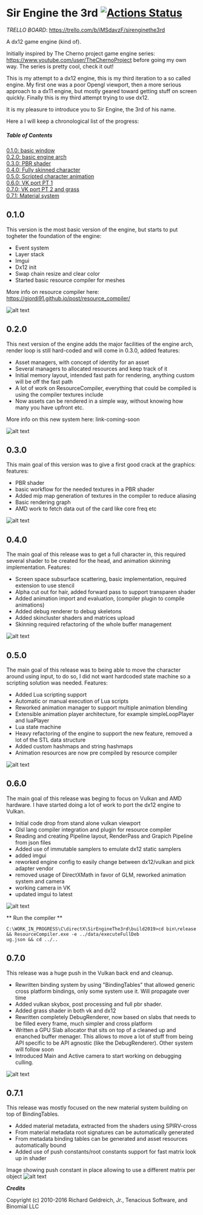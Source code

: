 # Sir Engine the 3rd [![Actions Status](https://github.com/giordi91/SirEngineThe3rd/workflows/build/badge.svg)](https://github.com/giordi91/SirEngineThe3rd/actions) 


*TRELLO BOARD*: https://trello.com/b/iMSdavzF/sirenginethe3rd 


A dx12 game engine (kind of).

Initially inspired by The Cherno project game engine series: https://www.youtube.com/user/TheChernoProject before going my own way. The series is pretty cool, check it out!

This is my attempt to a dx12 engine, this is my third iteration to a so called engine. 
My first one was a poor Opengl viewport, then a more serious approach to a dx11 engine, but mostly geared toward getting stuff on screen quickly. 
Finally this is my third attempt trying to use dx12. 

It is my pleasure to introduce you to Sir Engine, the 3rd of his name.

Here a I will keep a chronological list of the progress:

##### Table of Contents  
[0.1.0: basic window](#v010)  
[0.2.0: basic engine arch](#v020)  
[0.3.0: PBR shader](#v030)  
[0.4.0: Fully skinned character](#v040)  
[0.5.0: Scripted character animation](#v050)  
[0.6.0: VK port PT 1](#v060)  
[0.7.0: VK port PT 2 and grass](#v070)  
[0.7.1: Material system ](#v071)  

## 0.1.0 <a name="v010"/>
This version is the most basic version of the engine, but starts to put togheter the foundation of the engine:
* Event system
* Layer stack
* Imgui
* Dx12 init
* Swap chain resize and clear color
* Started basic resource compiler for meshes

More info on resource compiler here:
https://giordi91.github.io/post/resource_compiler/

![alt text](./images/01_clearImgui.jpg "test")

## 0.2.0 <a name="v020"/>
This next version of the engine adds the major facilities of the engine arch, render
loop is still hard-coded and will come in 0.3.0, added features:
* Asset managers, with concept of identity for an asset
* Several managers to allocated resources and keep track of it
* Initial memory layout, intended fast path for rendering, anything custom will be off the fast path
* A lot of work on ResourceCompiler, everything that could be compiled is using the compiler textures include
* Now assets can be rendered in a simple way, without knowing how many you have upfront etc.

More info on this new system here:
link-coming-soon

![alt text](./images/02_basicEngineArch.jpg "basic arch")

## 0.3.0 <a name="v030"/>
This main goal of this version was to give a first good crack at the graphics: features:
* PBR shader
* basic workflow for the needed textures in a PBR shader
* Added mip map generation of textures in the compiler to reduce aliasing
* Basic rendering graph
* AMD work to fetch data out of the card like core freq etc

![alt text](./images/03_PBR.png "pbr")

## 0.4.0 <a name="v040"/>
The main goal of this release was to get a full character in, this required several shader
to be created for the head, and animation skinning implementation.
Features:
* Screen space subsurface scattering, basic implementation, required extension to use stencil
* Alpha cut out for hair, added forward pass to support transparen shader
* Added animation import and evaluation, (compiler plugin to compile animations)
* Added debug renderer to debug skeletons
* Added skincluster shaders and matrices upload
* Skinning required refactoring of the whole buffer management

![alt text](./images/04_walk.gif "walk")

## 0.5.0 <a name="v050"/>
The main goal of this release was to being able to move the character around using input,
to do so, I did not want hardcoded state machine so a scripting solution was needed.
Features:
* Added Lua scripting support
* Automatic or manual execution of Lua scripts
* Reworked animation manager to support multiple animation blending
* Extensible animation player architecture, for example simpleLoopPlayer and luaPlayer
* Lua state machine
* Heavy refactoring of the engine to support the new feature, removed a lot of the STL data structure
* Added custom hashmaps and string hashmaps
* Animation resources are now pre compiled by resource compiler

![alt text](./images/05_moving.gif "moving")

## 0.6.0 <a name="v060"/>
The main goal of this release was beging to focus on Vulkan and AMD hardware. 
I have started doing a lot of work to port the dx12 engine to Vulkan.

* Initial code drop from stand alone vulkan viewport
* Glsl lang compiler integration and plugin for resource compiler
* Reading and creating Pipeline layout, RenderPass and Grapich Pipeline from json files
* Added use of immutable samplers to emulate dx12 static samplers
* added imgui 
* reworked engine config to easily change between dx12/vulkan and pick adapter vendor
* removed usage of DirectXMath in favor of GLM, reworked animation system and camera
* working camera in VK
* updated imgui to latest

![alt text](./images/06_VK01.png "vk")

** Run the compiler **
```
C:\WORK_IN_PROGRESS\C\directX\SirEngineThe3rd\build2019>cd bin\release && ResourceCompiler.exe -e ../data/executeFullDeb
ug.json && cd ../..
```

## 0.7.0 <a name="v070"/>
This release was a huge push in the Vulkan back end and cleanup.

* Rewritten binding system by using "BindingTables" that allowed generic cross platform bindings, only some system use it. Will propagate over time
* Added vulkan skybox, post processing and full pbr shader.
* Added grass shader in both vk and dx12
* Rewritten completely DebugRenderer, now based on slabs that needs to be filled every frame, much simpler and cross platform
* Written a GPU Slab allocator that sits on top of a cleaned up and enanched buffer menager. This allows to move a lot of stuff from being API specific to be API agnostic (like the DebugRenderer). Other system will follow soon
* Introduced Main and Active camera to start working on debugging culling.

![alt text](./images/07_grass.gif "grass")

## 0.7.1 <a name="v071"/>
This release was mostly focused on the new material system building on top of BindingTables.

* Added material metadata, extracted from the shaders using SPIRV-cross
* From material metadata root signatures can be automatically generated
* From metadata binding tables can be generated and asset resources automatically bound
* Added use of push constants/root constants support for fast matrix look up in shader

Image showing push constant in place allowing to use a different matrix per object
![alt text](./images/08_material.png "material")

***Credits***

Copyright (c) 2010-2016 Richard Geldreich, Jr., Tenacious Software, and Binomial LLC
